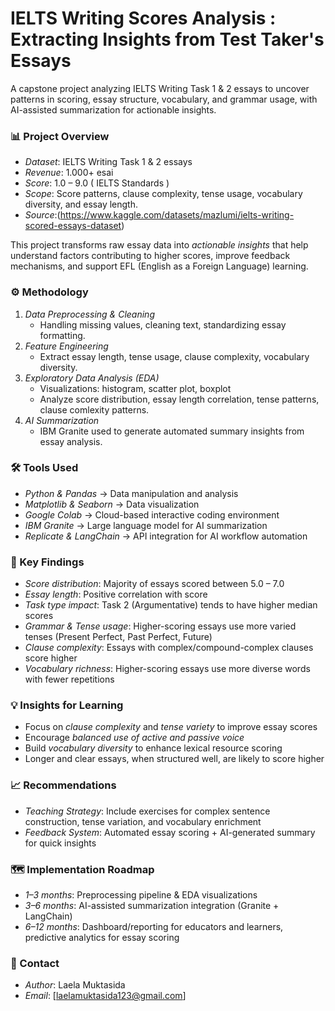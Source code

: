 # IELTS Writing Scores Analysis : Extracting Insights from Test Taker's Essays 
A capstone project analyzing IELTS Writing Task 1 & 2 essays to uncover patterns in scoring, essay structure, vocabulary, and grammar usage, with AI-assisted summarization for actionable insights.

### 📊 Project Overview
- *Dataset*: IELTS Writing Task 1 & 2 essays  
- *Revenue*: 1.000+ esai
- *Score*: 1.0 – 9.0 ( IELTS Standards )
- *Scope*: Score patterns, clause complexity, tense usage, vocabulary diversity, and essay length.
- *Source*:(https://www.kaggle.com/datasets/mazlumi/ielts-writing-scored-essays-dataset)
  
This project transforms raw essay data into *actionable insights* that help understand factors contributing to higher scores, improve feedback mechanisms, and support EFL (English as a Foreign Language) learning.

### ⚙️ Methodology
1. *Data Preprocessing & Cleaning*  
   - Handling missing values, cleaning text, standardizing essay formatting.  
2. *Feature Engineering*  
   - Extract essay length, tense usage, clause complexity, vocabulary diversity.  
3. *Exploratory Data Analysis (EDA)*  
   - Visualizations: histogram, scatter plot, boxplot  
   - Analyze score distribution, essay length correlation, tense patterns, clause comlexity patterns.
4. *AI Summarization*  
   - IBM Granite used to generate automated summary insights from essay analysis.

### 🛠️ Tools Used
- *Python & Pandas* → Data manipulation and analysis  
- *Matplotlib & Seaborn* → Data visualization  
- *Google Colab* → Cloud-based interactive coding environment  
- *IBM Granite* → Large language model for AI summarization  
- *Replicate & LangChain* → API integration for AI workflow automation  


### 🔑 Key Findings
- *Score distribution*: Majority of essays scored between 5.0 – 7.0  
- *Essay length*: Positive correlation with score  
- *Task type impact*: Task 2 (Argumentative) tends to have higher median scores  
- *Grammar & Tense usage*: Higher-scoring essays use more varied tenses (Present Perfect, Past Perfect, Future)  
- *Clause complexity*: Essays with complex/compound-complex clauses score higher  
- *Vocabulary richness*: Higher-scoring essays use more diverse words with fewer repetitions  

### 💡 Insights for Learning
- Focus on *clause complexity* and *tense variety* to improve essay scores  
- Encourage *balanced use of active and passive voice*  
- Build *vocabulary diversity* to enhance lexical resource scoring  
- Longer and clear essays, when structured well, are likely to score higher  

### 📈 Recommendations
- *Teaching Strategy*: Include exercises for complex sentence construction, tense variation, and vocabulary enrichment  
- *Feedback System*: Automated essay scoring + AI-generated summary for quick insights

### 🗺️ Implementation Roadmap
- *1–3 months*: Preprocessing pipeline & EDA visualizations  
- *3–6 months*: AI-assisted summarization integration (Granite + LangChain)  
- *6–12 months*: Dashboard/reporting for educators and learners, predictive analytics for essay scoring  

### 📧 Contact
- *Author*: Laela Muktasida  
- *Email*: [laelamuktasida123@gmail.com]
